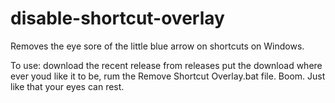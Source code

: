 # disable-shortcut-overlay
Removes the eye sore of the little blue arrow on shortcuts on Windows.

To use: download the recent release from releases put the download where ever youd like it to be, rum the Remove Shortcut Overlay.bat file. Boom. Just like that your eyes can rest.
